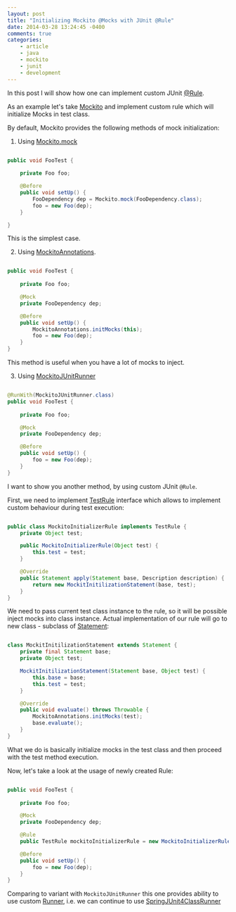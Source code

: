 ```yaml
---
layout: post
title: "Initializing Mockito @Mocks with JUnit @Rule"
date: 2014-03-28 13:24:45 -0400
comments: true
categories: 
    - article
    - java
    - mockito
    - junit
    - development
---
```


In this post I will show how one can implement custom JUnit [@Rule].

As an example let's take [Mockito] and implement custom rule which will initialize Mocks in  test class.

By default, Mockito provides the following methods of mock initialization:

1. Using [Mockito.mock]

``` java Initialize mocks with Mockito.mock

public void FooTest {
    
    private Foo foo;

    @Before
    public void setUp() {
        FooDependency dep = Mockito.mock(FooDependency.class);
        foo = new Foo(dep);
    }

}

```

This is the simplest case.

2. Using [MockitoAnnotations].

``` java Initialize mocks with MockitoAnnotations

public void FooTest {
    
    private Foo foo;

    @Mock
    private FooDependency dep;

    @Before
    public void setUp() {
        MockitoAnnotations.initMocks(this);
        foo = new Foo(dep);
    }
}

```

This method is useful when you have a lot of mocks to inject.

3. Using [MockitoJUnitRunner]

``` java Initialize mocks with MockitoJUnitRunner

@RunWith(MockitoJUnitRunner.class)
public void FooTest {
    
    private Foo foo;

    @Mock
    private FooDependency dep;

    @Before
    public void setUp() {
        foo = new Foo(dep);
    }
}

```

I want to show you another method, by using custom JUnit `@Rule`.

First, we need to implement [TestRule] interface which allows to implement custom behaviour during test execution:

``` java MockitoInitializerRule

public class MockitoInitializerRule implements TestRule {
    private Object test;

    public MockitoInitializerRule(Object test) {
        this.test = test;
    }

    @Override
    public Statement apply(Statement base, Description description) {
        return new MockitInitilizationStatement(base, test);
    }
}

```

We need to pass current test class instance to the rule, so it will be possible inject mocks into class instance. Actual implementation of our rule will go to new class - subclass of [Statement]:

``` java MockitInitilizationStatement

class MockitInitilizationStatement extends Statement {
    private final Statement base;
    private Object test;

    MockitInitilizationStatement(Statement base, Object test) {
        this.base = base;
        this.test = test;
    }

    @Override
    public void evaluate() throws Throwable {
        MockitoAnnotations.initMocks(test);
        base.evaluate();
    }
}

```

What we do is basically initialize mocks in the test class and then proceed with the test method execution.

Now, let's take a look at the usage of newly created Rule:

``` java Example usage of MockitoInitializerRule

public void FooTest {
    
    private Foo foo;

    @Mock
    private FooDependency dep;

    @Rule
    public TestRule mockitoInitializerRule = new MockitoInitializerRule(this);

    @Before
    public void setUp() {
        foo = new Foo(dep);
    }
}

```

Comparing to variant with `MockitoJUnitRunner` this one provides ability to use custom [Runner], i.e. we can continue to use [SpringJUnit4ClassRunner]

[Mockito]: https://code.google.com/p/mockito/
[@Rule]: http://junit-team.github.io/junit/javadoc/4.11/org/junit/Rule.html
[Mockito.mock]: http://docs.mockito.googlecode.com/hg/org/mockito/Mockito.html#mock(java.lang.Class)
[MockitoAnnotations]: http://docs.mockito.googlecode.com/hg/org/mockito/MockitoAnnotations.html#initMocks(java.lang.Object)
[MockitoJUnitRunner]: http://docs.mockito.googlecode.com/hg/org/mockito/runners/MockitoJUnitRunner.html
[TestRule]: http://junit-team.github.io/junit/javadoc/4.11/org/junit/rules/TestRule.html
[Statement]: http://junit-team.github.io/junit/javadoc/4.11/org/junit/runners/model/Statement.html
[Runner]: http://junit-team.github.io/junit/javadoc/4.11/org/junit/runner/Runner.html
[SpringJUnit4ClassRunner]: http://docs.spring.io/spring/docs/current/javadoc-api/org/springframework/test/context/junit4/SpringJUnit4ClassRunner.html
